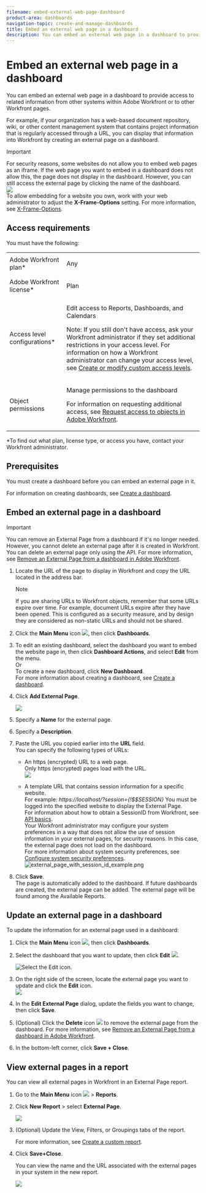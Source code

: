 ```yaml
---
filename: embed-external-web-page-dashboard
product-area: dashboards
navigation-topic: create-and-manage-dashboards
title: Embed an external web page in a dashboard
description: You can embed an external web page in a dashboard to provide access to related information from other systems within Adobe Workfront or to other Workfront pages.
---
```


# Embed an external web page in a dashboard

You can embed an external web page in a dashboard to provide access to related information from other systems within Adobe Workfront or to other Workfront pages.

For example, if your organization has a web-based document repository, wiki, or other content management system that contains project information that is regularly accessed through a URL, you can display that information into Workfront by creating an external page on a dashboard.

>[!IMPORTANT]
>
>For security reasons, some websites do not allow you to embed web pages as an iframe. If the web page you want to embed in a dashboard does not allow this, the page does not display in the dashboard. However, you can still access the external page by clicking the name of the dashboard.  
>![](assets/qs-empty-external-page-report-350x165.png)  
>To allow embedding for a website you own, work with your web administrator to adjust the **X-Frame-Options** setting. For more information, see [X-Frame-Options](https://developer.mozilla.org/en-US/docs/Web/HTTP/Headers/X-Frame-Options).

## Access requirements

You must have the following:

<table cellspacing="0"> 
 <col> 
 <col> 
 <tbody> 
  <tr> 
   <td role="rowheader">Adobe Workfront plan*</td> 
   <td> <p>Any</p> </td> 
  </tr> 
  <tr> 
   <td role="rowheader">Adobe Workfront license*</td> 
   <td> <p>Plan </p> </td> 
  </tr> 
  <tr> 
   <td role="rowheader">Access level configurations*</td> 
   <td> <p>Edit access to Reports, Dashboards, and Calendars</p> <p>Note: If you still don't have access, ask your Workfront administrator if they set additional restrictions in your access level. For information on how a Workfront administrator can change your access level, see <a href="../../../administration-and-setup/add-users/configure-and-grant-access/create-modify-access-levels.md" class="MCXref xref">Create or modify custom access levels</a>.</p> </td> 
  </tr> 
  <tr> 
   <td role="rowheader">Object permissions</td> 
   <td> <p>Manage permissions to the dashboard</p> <p>For information on requesting additional access, see <a href="../../../workfront-basics/grant-and-request-access-to-objects/request-access.md" class="MCXref xref">Request access to objects in Adobe Workfront</a>.</p> </td> 
  </tr> 
 </tbody> 
</table>

&#42;To find out what plan, license type, or access you have, contact your Workfront administrator.

## Prerequisites

You must create a dashboard before you can embed an external page in it.

For information on creating dashboards, see [Create a dashboard](../../../reports-and-dashboards/dashboards/creating-and-managing-dashboards/create-dashboard.md).

## Embed an external page in a dashboard

>[!IMPORTANT]
>
>You can remove an External Page from a dashboard if it's no longer needed. However, you cannot delete an external page after it is created in Workfront. You can delete an external page only using the API. For more information, see [Remove an External Page from a dashboard in Adobe Workfront](../../../reports-and-dashboards/dashboards/creating-and-managing-dashboards/remove-external-page-from-dashboard.md).

1. Locate the URL of the page to display in Workfront and copy the URL located in the address bar.

   >[!NOTE]
   >
   >If you are sharing URLs to Workfront objects, remember that some URLs expire over time. For example, document URLs expire after they have been opened. This is configured as a security measure, and by design they are considered as non-static URLs and should not be shared.

1. Click the **Main Menu** icon ![](assets/main-menu-icon.png), then click **Dashboards**. 

1. To edit an existing dashboard, select the dashboard you want to embed the website page in, then click **Dashboard Actions**, and select **Edit** from the menu.  
   Or  
   To create a new dashboard, click **New Dashboard**.  
   For more information about creating a dashboard, see [Create a dashboard](../../../reports-and-dashboards/dashboards/creating-and-managing-dashboards/create-dashboard.md).

1. Click **Add External Page**.

   ![](assets/qs-add-external-page-350x239.png)

1. Specify a **Name** for the external page.
1. Specify a **Description**.
1. Paste the URL you copied earlier into the **URL** field.  
   You can specify the following types of URLs:

   * An https (encrypted) URL to a web page.  
     Only https (encrypted) pages load with the URL.  
     ![](assets/add-external-page-dialog-qs-350x247.png)

   * A template URL that contains session information for a specific website.  
     For example: *https://localhost/?session={!$$SESSION}* 
     You must be logged into the specified website to display the External Page.  
     For information about how to obtain a SessionID from Workfront, see [API basics](../../../wf-api/general/api-basics.md).  
     Your Workfront administrator may configure your system preferences in a way that does not allow the use of session information in your external pages, for security reasons. In this case, the external page does not load on the dashboard.  
     For more information about system security preferences, see [Configure system security preferences](../../../administration-and-setup/manage-workfront/security/configure-security-preferences.md).  
     ![external_page_with_session_id_example.png](assets/external-page-with-session-id-example-350x134.png)

1. Click **Save**.  
   The page is automatically added to the dashboard. If future dashboards are created, the external page can be added. The external page will be found among the Available Reports.

## Update an external page in a dashboard

To update the information for an external page used in a dashboard:

1. Click the **Main Menu** icon ![](assets/main-menu-icon.png), then click **Dashboards**. 
1. Select the dashboard that you want to update, then click **Edit** ![](assets/edit-icon.png).

   ![Select the Edit icon.](assets/nwe-editdashboard2021-350x188.png)

1. On the right side of the screen, locate the external page you want to update and click the **Edit** icon.  
   ![](assets/nwe-inline-edit-external-page-350x226.png)

1. In the **Edit External Page** dialog, update the fields you want to change, then click **Save**.
1. (Optional)&nbsp;Click the **Delete** icon ![](assets/delete.png) to remove the external page from the dashboard. For more information, see [Remove an External Page from a dashboard in Adobe Workfront](../../../reports-and-dashboards/dashboards/creating-and-managing-dashboards/remove-external-page-from-dashboard.md). 
1. In the bottom-left corner, click **Save + Close**.

## View external pages in a report

You can view all external pages in Workfront in an External Page report.

1. Go to the **Main Menu** icon ![](assets/main-menu-icon.png) > **Reports**.
1. Click **New Report** > select **External Page**.

   ![](assets/external-page-new-report-in-dropdown-nwe.png)

1. (Optional) Update the View, Filters, or Groupings tabs of the report.

   For more information, see [Create a custom report](../../../reports-and-dashboards/reports/creating-and-managing-reports/create-custom-report.md). 

1. Click **Save+Close**.

   You can view the name and the URL associated with the external pages in your system in the new report.

   ![](assets/external-page-report-name-url-columns-nwe-350x213.png)

